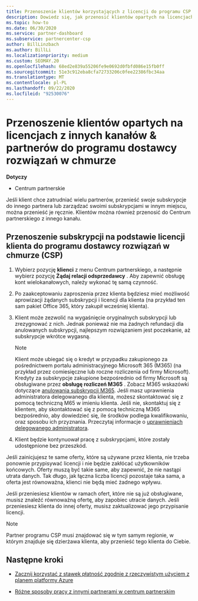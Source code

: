 ```yaml
---
title: Przenoszenie klientów korzystających z licencji do programu CSP
description: Dowiedz się, jak przenosić klientów opartych na licencjach z innych kanałów lub innego partnera do programu w programie partnerskim przy użyciu dostawcy rozwiązań w chmurze.
ms.topic: how-to
ms.date: 06/30/2020
ms.service: partner-dashboard
ms.subservice: partnercenter-csp
author: BillLinzbach
ms.author: BillLi
ms.localizationpriority: medium
ms.custom: SEOMAY.20
ms.openlocfilehash: 68ed2e839a55206fe9e0692d0fbfd086e15fb0ff
ms.sourcegitcommit: 51e3c912eba8cfa72733206c0fee22386fbc34aa
ms.translationtype: MT
ms.contentlocale: pl-PL
ms.lasthandoff: 09/22/2020
ms.locfileid: "92530076"
---
```

# <a name="move-license-based-customers-from-other-channels--partners-to-the-cloud-solution-provider-program"></a>Przenoszenie klientów opartych na licencjach z innych kanałów & partnerów do programu dostawcy rozwiązań w chmurze

**Dotyczy**

- Centrum partnerskie

Jeśli klient chce zatrudniać wielu partnerów, przenieść swoje subskrypcje do innego partnera lub zarządzać swoimi subskrypcjami w innym miejscu, można przenieść je ręcznie. Klientów można również przenosić do Centrum partnerskiego z innego kanału.

## <a name="move-your-customers-license-based-subscriptions-to-the-cloud-solution-provider-program-csp"></a>Przenoszenie subskrypcji na podstawie licencji klienta do programu dostawcy rozwiązań w chmurze (CSP)

1. Wybierz pozycję **klienci** z menu Centrum partnerskiego, a następnie wybierz pozycję **Żądaj relacji odsprzedawcy** . Aby zapewnić obsługę kont wielokanałowych, należy wykonać tę samą czynność.

2. Po zaakceptowaniu zaproszenia przez klienta będziesz mieć możliwość aprowizacji żądanych subskrypcji i licencji dla klienta (na przykład ten sam pakiet Office 365, który zakupił wcześniej klienta).

3. Klient może zezwolić na wygaśnięcie oryginalnych subskrypcji lub zrezygnować z nich. Jednak ponieważ nie ma żadnych refundacji dla anulowanych subskrypcji, najlepszym rozwiązaniem jest poczekanie, aż subskrypcje wkrótce wygasną.


   >[!NOTE]
   >Klient może ubiegać się o kredyt w przypadku zakupionego za pośrednictwem portalu administracyjnego Microsoft 365 (M365) (na przykład przez comiesięczne lub roczne rozliczenia od firmy Microsoft). Kredyty za subskrypcje zakupione bezpośrednio od firmy Microsoft są obsługiwane przez **obsługę rozliczeń M365** . Zobacz M365 wskazówki dotyczące [anulowania subskrypcji M365](/microsoft-365/commerce/subscriptions/cancel-your-subscription). Jeśli masz uprawnienia administratora delegowanego dla klienta, możesz skontaktować się z pomocą techniczną M65 w imieniu klienta. Jeśli nie, skontaktuj się z klientem, aby skontaktować się z pomocą techniczną M365 bezpośrednio, aby dowiedzieć się, ile środków podlega kwalifikowaniu, oraz sposobu ich przyznania. Przeczytaj informacje o [uprawnieniach delegowanego administratora](customers-revoke-admin-privileges.md).


4. Klient będzie kontynuował pracę z subskrypcjami, które zostały udostępnione bez przeszkód.

Jeśli zainicjujesz te same oferty, które są używane przez klienta, nie trzeba ponownie przypisywać licencji i nie będzie zakłócać użytkowników końcowych. Oferty muszą być takie same, aby zapewnić, że nie nastąpi utrata danych. Tak długo, jak łączna liczba licencji pozostaje taka sama, a oferta jest równoważna, klienci nie będą mieć żadnego wpływu.

Jeśli przeniesiesz klientów w ramach ofert, które nie są już obsługiwane, musisz znaleźć równoważną ofertę, aby zapobiec utracie danych. Jeśli przeniesiesz klienta do innej oferty, musisz zaktualizować jego przypisanie licencji.

>[!NOTE]
> Partner programu CSP musi znajdować się w tym samym regionie, w którym znajduje się dzierżawa klienta, aby przenieść tego klienta do Ciebie.

## <a name="next-steps"></a>Następne kroki

- [Zacznij korzystać z stawek płatność zgodnie z rzeczywistym użyciem z planem platformy Azure](azure-plan-get-started.md)
 

- [Różne sposoby pracy z innymi partnerami w centrum partnerskim](work-with-other-partners.md)